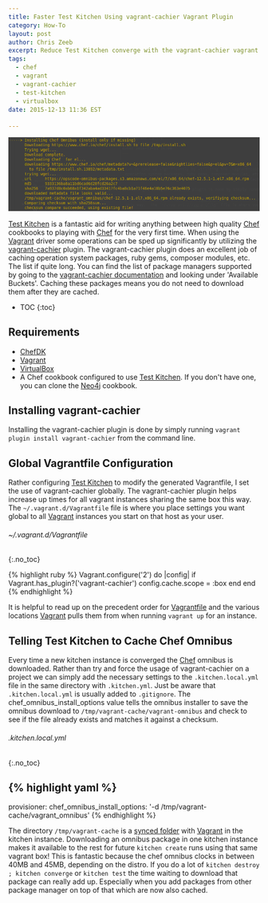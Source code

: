 ```yaml
---
title: Faster Test Kitchen Using vagrant-cachier Vagrant Plugin
category: How-To
layout: post
author: Chris Zeeb
excerpt: Reduce Test Kitchen converge with the vagrant-cachier vagrant plugin by caching Chef Omnibus and system packages.
tags:
  - chef
  - vagrant
  - vagrant-cachier
  - test-kitchen
  - virtualbox
date: 2015-12-13 11:36 EST

---
```


![Converge with already downloaded omnibus](/assets/vagrant-cachier-with-test-kitchen/console_output.png)

[Test Kitchen] is a fantastic aid for writing anything between high quality [Chef] cookbooks to playing with [Chef] for the very first time. When using the [Vagrant] driver some operations can be sped up significantly by utilizing the [vagrant-cachier](https://github.com/fgrehm/vagrant-cachier) plugin.  The vagrant-cachier plugin does an excellent job of caching operation system packages, ruby gems, composer modules, etc. The list if quite long.  You can find the list of package managers supported by going to the [vagrant-cachier documentation](http://fgrehm.viewdocs.io/vagrant-cachier/) and looking under 'Available Buckets'.  Caching these packages means you do not need to download them after they are cached.

* TOC
{:toc}

## Requirements

* [ChefDK](https://downloads.chef.io/chef-dk/)
* [Vagrant](https://www.vagrantup.com/)
* [VirtualBox](https://www.virtualbox.org/)
* A Chef cookbook configured to use [Test Kitchen].  If you don't have one, you can clone the [Neo4j](https://github.com/czeeb/neo4j-cookbook) cookbook.

## Installing vagrant-cachier

Installing the vagrant-cachier plugin is done by simply running `vagrant plugin install vagrant-cachier` from the command line.

## Global Vagrantfile Configuration

Rather configuring [Test Kitchen] to modify the generated Vagrantfile, I set the use of vagrant-cachier globally.  The vagrant-cachier plugin helps increase up times for all vagrant instances sharing the same box this way.  The `~/.vagrant.d/Vagrantfile` file is where you place settings you want global to all [Vagrant] instances you start on that host as your user.

###### ~/.vagrant.d/Vagrantfile
{:.no_toc}

{% highlight ruby %}
Vagrant.configure('2') do |config|
  if Vagrant.has_plugin?('vagrant-cachier')
    config.cache.scope = :box
  end
end
{% endhighlight %}

It is helpful to read up on the precedent order for [Vagrantfile](https://docs.vagrantup.com/v2/vagrantfile/) and the various locations [Vagrant] pulls them from when running `vagrant up` for an instance.

## Telling Test Kitchen to Cache Chef Omnibus

Every time a new kitchen instance is converged the [Chef] omnibus is downloaded.  Rather than try and force the usage of vagrant-cachier on a project we can simply add the necessary settings to the `.kitchen.local.yml` file in the same directory with `.kitchen.yml`.  Just be aware that `.kitchen.local.yml` is usually added to `.gitignore`.  The chef_omnibus_install_options value tells the omnibus installer to save the omnibus download to `/tmp/vagrant-cache/vagrant-omnibus` and check to see if the file already exists and matches it against a checksum.  

###### .kitchen.local.yml
{:.no_toc}

{% highlight yaml %}
---
provisioner:
  chef_omnibus_install_options: '-d /tmp/vagrant-cache/vagrant_omnibus'
{% endhighlight %}

The directory `/tmp/vagrant-cache` is a [synced folder](https://docs.vagrantup.com/v2/synced-folders/) with [Vagrant] in the kitchen instance. Downloading an omnibus package in one kitchen instance makes it available to the rest for future `kitchen create` runs using that same vagrant box!  This is fantastic because the chef omnibus clocks in between 40MB and 45MB, depending on the distro.  If you do a lot of `kitchen destroy ; kitchen converge` or `kitchen test` the time waiting to download that package can really add up.  Especially when you add packages from other package manager on top of that which are now also cached.

[Test Kitchen]:http://kitchen.ci/
[Vagrant]: https://www.vagrantup.com/
[Chef]: https://www.chef.io/
